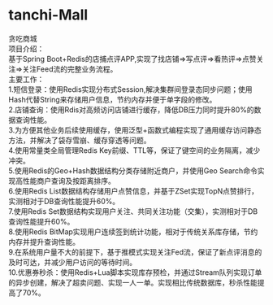 # tanchi-Mall  
贪吃商城  
  项目介绍：  
    基于Spring Boot+Redis的店捕点评APP,实现了找店铺=>写点评=>看热评=>点赞关注=>关注Feed流的完整业务流程。  
  主要工作：  
    1.短信登录：使用Redis实现分布式Session,解决集群间登录态同步问题；使用Hash代替String来存储用户信息，节约内存并便于单字段的修改。  
    2.店铺查询：使用Rdis对高频访问店铺进行缓存，降低DB压力同时提升80%的数据查询性能。  
    3.为方便其他业务后续使用缓存，使用泛型+函数式编程实现了通用缓存访问静态方法，并解决了袋存雪崩、缓存穿透等问题。  
    4.使用常量类全局管理Redis Key前缀、TTL等，保证了键空间的业务隔离，减少冲突。  
    5.使用Redis的Geo+Hash数据结构分类存储附近商户，并使用Geo Search命令实现高性能商户查询及按距离排序。  
    6.使用Redis List数据结构存储用户点赞信息，并基于ZSet实现TopN点赞排行，实测相对于DB查询性能提升60%。  
    7.使用Redis Set数据结构实现用户关注、共同关注功能（交集），实测相对于DB查询性能提升60%。  
    8.使用Redis BitMap实现用户连续签到统计功能，相对于传统关系库存储，节约内存并提升查询性能。  
    9.在系统用户量不大的前提下，基于推模式实现关注Fed流，保证了新点评消息的及时可达，并减少用户访问的等待时间。  
    10.优惠券秒杀：使用Redis+Lua脚本实现库存预检，并通过Stream队列实现订单的异步创建，解决了超卖问题、实现一人一单。实现相比传统数据库，秒杀性能提高了70%。  
